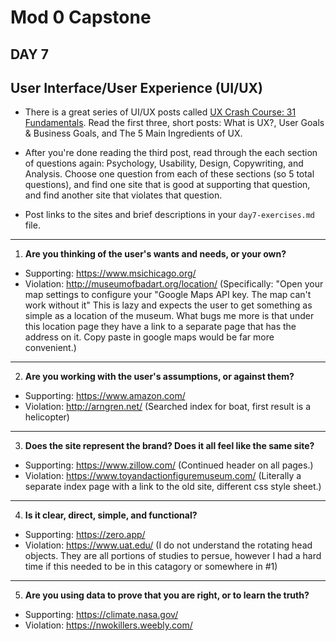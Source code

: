 # Mod 0 Capstone

## DAY 7


## User Interface/User Experience (UI/UX)

*   There is a great series of UI/UX posts called [UX Crash Course: 31 Fundamentals](http://thehipperelement.com/post/75476711614/ux-crash-course-31-fundamentals). Read the first three, short posts: What is UX?, User Goals & Business Goals, and The 5 Main Ingredients of UX.
*   After you're done reading the third post, read through the each section of questions again: Psychology, Usability, Design, Copywriting, and Analysis. Choose one question from each of these sections (so 5 total questions), and find one site that is good at supporting that question, and find another site that violates that question.

  * Post links to the sites and brief descriptions in your `day7-exercises.md` file.
---
1.  **Are you thinking of the user's wants and needs, or your own?**
 * Supporting: https://www.msichicago.org/
 * Violation: http://museumofbadart.org/location/ (Specifically: "Open your map settings to configure your "Google Maps API key. The map can't work without it" This is lazy and expects the user to get something as simple as a location of the museum. What bugs me more is that under this location page they have a link to a separate page that has the address on it. Copy paste in google maps would be far more convenient.)
 ---
2.  **Are you working with the user's assumptions, or against them?**
 * Supporting: https://www.amazon.com/
 * Violation: http://arngren.net/ (Searched index for boat, first result is a helicopter)
 ---
3.  **Does the site represent the brand? Does it all feel like the same site?**
 * Supporting: https://www.zillow.com/ (Continued header on all pages.)
 * Violation: https://www.toyandactionfiguremuseum.com/ (Literally a separate index page with a link to the old site, different css style sheet.)
 ---
4.  **Is it clear, direct, simple, and functional?**
 * Supporting: https://zero.app/
 * Violation: https://www.uat.edu/ (I do not understand the rotating head objects. They are all portions of studies to persue, however I had a hard time if this needed to be in this catagory or somewhere in #1)
 ---
5.  **Are you using data to prove that you are right, or to learn the truth?**
 * Supporting: https://climate.nasa.gov/
 * Violation: https://nwokillers.weebly.com/
